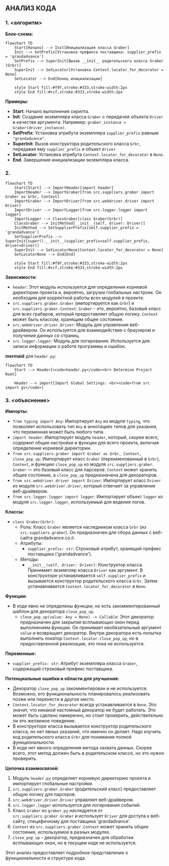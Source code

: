 ## АНАЛИЗ КОДА

### 1. <алгоритм>

**Блок-схема:**

```mermaid
flowchart TD
    Start[Начало] --> Init[Инициализация класса Graber]
    Init --> SetPrefix[Установка префикса поставщика: supplier_prefix = 'grandadvance']
    SetPrefix --> SuperInit[Вызов __init__ родительского класса Graber (Grbr)]
    SuperInit --> SetLocator[Установка Context.locator_for_decorator = None]
    SetLocator --> End[Конец инициализации]

    style Start fill:#f9f,stroke:#333,stroke-width:2px
    style End fill:#ccf,stroke:#333,stroke-width:2px
```

**Примеры:**

*   **Start**: Начало выполнения скрипта.
*   **Init**: Создание экземпляра класса `Graber` с передачей объекта `Driver` в качестве аргумента. Например: `graber_instance = Graber(driver_instance)`.
*   **SetPrefix**:  Установка атрибута экземпляра `supplier_prefix` равным `"grandadvance"`.
*   **SuperInit**: Вызов конструктора родительского класса `Grbr`, передавая ему `supplier_prefix` и объект `driver`.
*    **SetLocator**:  Установка атрибута `Context.locator_for_decorator`  в `None`.
*    **End**: Завершение инициализации экземпляра класса.

### 2. <mermaid>

```mermaid
flowchart TD
    Start[Start] --> ImportHeader[import header]
    ImportHeader --> ImportGraber[from src.suppliers.graber import Graber as Grbr, Context]
    ImportGraber --> ImportDriver[from src.webdriver.driver import Driver]
    ImportDriver --> ImportLogger[from src.logger.logger import logger]
    ImportLogger --> ClassGraber[class Graber(Grbr)]
    ClassGraber --> InitMethod[__init__(self, driver: Driver)]
    InitMethod --> SetSupplierPrefix[self.supplier_prefix = 'grandadvance']
    SetSupplierPrefix --> SuperInit[super().__init__(supplier_prefix=self.supplier_prefix, driver=driver)]
    SuperInit --> SetLocatorNone[Context.locator_for_decorator = None]
    SetLocatorNone --> End[End]
    
    style Start fill:#f9f,stroke:#333,stroke-width:2px
    style End fill:#ccf,stroke:#333,stroke-width:2px
```

**Зависимости:**

*   `header`: Этот модуль используется для определения корневой директории проекта и, вероятно, загрузки глобальных настроек. Он необходим для корректной работы всех модулей в проекте.
*   `src.suppliers.graber.Graber` (импортируется как `Grbr`) и `src.suppliers.graber.Context`: `Graber` - это, вероятно, базовый класс для всех граберов, который предоставляет общую логику. `Context` может быть классом, хранящим общее состояние.
*   `src.webdriver.driver.Driver`: Модуль для управления веб-драйвером. Он используется для взаимодействия с браузером и получения данных со страниц.
*   `src.logger.logger`:  Модуль для логирования. Используется для записи информации о работе программы и ошибок.

**mermaid** для `header.py`:

```mermaid
flowchart TD
    Start --> Header[<code>header.py</code><br> Determine Project Root]
    
    Header --> import[Import Global Settings: <br><code>from src import gs</code>] 
```

### 3. <объяснение>

**Импорты:**

*   `from typing import Any`: Импортирует `Any` из модуля `typing`, что позволяет использовать тип `Any` в аннотациях типов для указания, что переменная может быть любого типа.
*   `import header`: Импортирует модуль `header`, который, скорее всего, содержит общие настройки и функции для всего проекта, включая определение корневой директории.
*   `from src.suppliers.graber import Graber as Grbr, Context, close_pop_up`: Импортирует класс `Graber` (переименованный в `Grbr`), `Context`, и функцию `close_pop_up` из модуля `src.suppliers.graber`. `Graber` — это базовый класс для парсеров. `Context` может хранить общее состояние, а `close_pop_up` предназначена для декораторов.
*   `from src.webdriver.driver import Driver`: Импортирует класс `Driver` из модуля `src.webdriver.driver`, который отвечает за управление веб-драйвером.
*   `from src.logger.logger import logger`: Импортирует объект `logger` из модуля `src.logger.logger`, используемый для ведения логов.

**Классы:**

*   `class Graber(Grbr)`:
    *   Роль: Класс `Graber` является наследником класса `Grbr` (из `src.suppliers.graber`). Он предназначен для сбора данных с веб-сайта grandadvance.co.il.
    *   Атрибуты:
        *   `supplier_prefix: str`:  Строковый атрибут, хранящий префикс поставщика ('grandadvance').
    *   Методы:
        *   `__init__(self, driver: Driver)`: Конструктор класса. Принимает экземпляр класса `Driver` как аргумент. В конструкторе устанавливается `self.supplier_prefix` и вызывается конструктор родительского класса `Grbr`. Затем устанавливается `Context.locator_for_decorator` в `None`.

**Функции:**

*   В коде явно не определены функции, но есть закомментированный шаблон для декоратора `close_pop_up`.
    *   `close_pop_up(value: Any = None) -> Callable`:  Этот декоратор предназначен для закрытия всплывающих окон перед выполнением функции. Он принимает необязательный аргумент `value` и возвращает декоратор. Внутри декоратора есть попытка выполнить локатор `Context.locator.close_pop_up`, но в предоставленной реализации, это пока не используется.

**Переменные:**

*   `supplier_prefix: str`:  Атрибут экземпляра класса `Graber`, содержащий строковый префикс поставщика.

**Потенциальные ошибки и области для улучшения:**

*   Декоратор `close_pop_up` закомментирован и не используется. Возможно, его функциональность планировалось реализовать позже или перенести в другое место.
*   `Context.locator_for_decorator` всегда устанавливается в `None`. Это значит, что никакой кастомный декоратор не будет работать. Это может быть сделано намеренно, но стоит проверить, действительно ли это желаемое поведение.
*   В конструкторе класса вызывается конструктор родительского класса, но нет явных указаний, что именно он делает. Надо изучить код родительского класса `Grbr` для понимания полной функциональности.
*   В коде нет явного определения метода захвата данных. Скорее всего, этот метод должен быть в родительском классе, но это нужно проверить.

**Цепочка взаимосвязей:**

1.  Модуль `header.py` определяет корневую директорию проекта и импортирует глобальные настройки.
2.  `src.suppliers.graber.Graber` (родительский класс) предоставляет общую логику для парсеров.
3.  `src.webdriver.driver.Driver` управляет веб-драйвером.
4.  `src.logger.logger` используется для логирования событий.
5.  Класс `Graber` из `graber.py` наследуется от `src.suppliers.graber.Graber` и использует `Driver` для доступа к веб-сайту, специфичному для поставщика 'grandadvance'.
6. `Context` из  `src.suppliers.graber.Context` может хранить общее состояние, используемое в разных модулях.
7.  `close_pop_up` - декоратор, предназначен для обработки всплывающих окон, но в текущем коде не используется.

Этот анализ предоставляет подробное представление о функциональности и структуре кода.